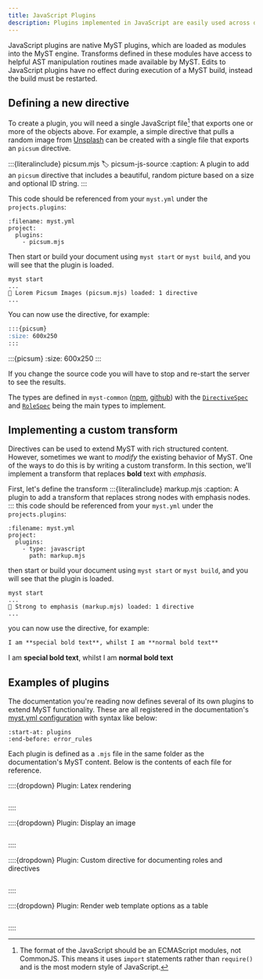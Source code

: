 ```yaml
---
title: JavaScript Plugins
description: Plugins implemented in JavaScript are easily used across different projects, as they do not require any additional programs to be installed.
---
```


JavaScript plugins are native MyST plugins, which are loaded as modules into the MyST engine. Transforms defined in these modules have access to helpful AST manipulation routines made available by MyST. Edits to JavaScript plugins have no effect during execution of a MyST build, instead the build must be restarted.

## Defining a new directive

To create a plugin, you will need a single JavaScript file[^esm] that exports one or more of the objects above. For example, a simple directive that pulls a random image from [Unsplash](https://picsum.photos/) can be created with a single file that exports an `picsum` directive.

[^esm]: The format of the JavaScript should be an ECMAScript modules, not CommonJS. This means it uses `import` statements rather than `require()` and is the most modern style of JavaScript.

:::{literalinclude} picsum.mjs
:label: picsum-js-source
:caption: A plugin to add an `picsum` directive that includes a beautiful, random picture based on a size and optional ID string.
:::

This code should be referenced from your `myst.yml` under the `projects.plugins`:

```{code} yaml
:filename: myst.yml
project:
  plugins:
    - picsum.mjs
```

Then start or build your document using `myst start` or `myst build`, and you will see that the plugin is loaded.

```text
myst start
...
🔌 Lorem Picsum Images (picsum.mjs) loaded: 1 directive
...
```

You can now use the directive, for example:

```markdown
:::{picsum}
:size: 600x250
:::
```

:::{picsum}
:size: 600x250
:::

If you change the source code you will have to stop and re-start the server to see the results.

The types are defined in `myst-common` ([npm](https://www.npmjs.com/package/myst-common), [github](https://github.com/jupyter-book/mystmd/tree/main/packages/myst-common)) with the [`DirectiveSpec`](https://github.com/jupyter-book/mystmd/blob/9965925030c3fab6f34c20d11eeee7ffdafa73df/packages/myst-common/src/types.ts#L68-L77) and [`RoleSpec`](https://github.com/jupyter-book/mystmd/blob/9965925030c3fab6f34c20d11eeee7ffdafa73df/packages/myst-common/src/types.ts#L79-L85) being the main types to implement.

## Implementing a custom transform

Directives can be used to extend MyST with rich structured content. However, sometimes we want to _modify_ the existing behavior of MyST. One of the ways to do this is by writing a custom transform. In this section, we'll implement a transform that replaces **bold** text with _emphasis_.

First, let's define the transform
:::{literalinclude} markup.mjs
:caption: A plugin to add a transform that replaces strong nodes with emphasis nodes.
:::
this code should be referenced from your `myst.yml` under the `projects.plugins`:

```{code} yaml
:filename: myst.yml
project:
  plugins:
    - type: javascript
      path: markup.mjs
```

then start or build your document using `myst start` or `myst build`, and you will see that the plugin is loaded.

```text
myst start
...
🔌 Strong to emphasis (markup.mjs) loaded: 1 directive
...
```

you can now use the directive, for example:

```markdown
I am **special bold text**, whilst I am **normal bold text**
```

I am **special bold text**, whilst I am **normal bold text**

## Examples of plugins

The documentation you're reading now defines several of its own plugins to extend MyST functionality.
These are all registered in the documentation's [myst.yml configuration](myst.yml) with syntax like below:

```{literalinclude} myst.yml
:start-at: plugins
:end-before: error_rules
```

Each plugin is defined as a `.mjs` file in the same folder as the documentation's MyST content.
Below is the contents of each file for reference.

::::{dropdown} Plugin: Latex rendering

```{literalinclude} latex.mjs

```

::::

::::{dropdown} Plugin: Display an image

```{literalinclude} picsum.mjs

```

::::

::::{dropdown} Plugin: Custom directive for documenting roles and directives

```{literalinclude} directives.mjs

```

::::

::::{dropdown} Plugin: Render web template options as a table

```{literalinclude} templates.mjs

```

::::
